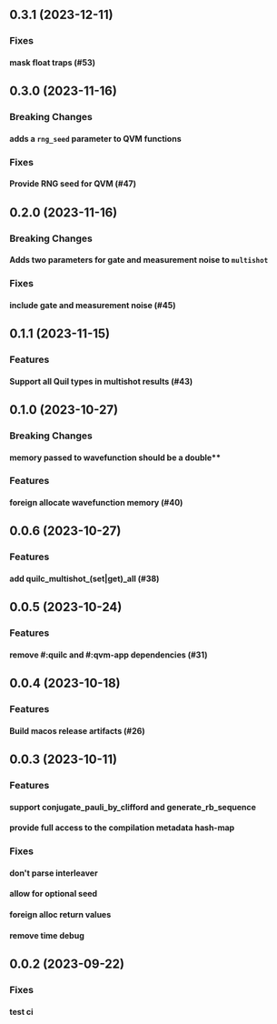 ## 0.3.1 (2023-12-11)

### Fixes

#### mask float traps (#53)

## 0.3.0 (2023-11-16)

### Breaking Changes

#### adds a `rng_seed` parameter to QVM functions

### Fixes

#### Provide RNG seed for QVM (#47)

## 0.2.0 (2023-11-16)

### Breaking Changes

#### Adds two parameters for gate and measurement noise to `multishot`

### Fixes

#### include gate and measurement noise (#45)

## 0.1.1 (2023-11-15)

### Features

#### Support all Quil types in multishot results (#43)

## 0.1.0 (2023-10-27)

### Breaking Changes

#### memory passed to wavefunction should be a double**

### Features

#### foreign allocate wavefunction memory (#40)

## 0.0.6 (2023-10-27)

### Features

#### add quilc_multishot_(set|get)_all (#38)

## 0.0.5 (2023-10-24)

### Features

#### remove #:quilc and #:qvm-app dependencies (#31)

## 0.0.4 (2023-10-18)

### Features

#### Build macos release artifacts (#26)

## 0.0.3 (2023-10-11)

### Features

#### support conjugate_pauli_by_clifford and generate_rb_sequence

#### provide full access to the compilation metadata hash-map

### Fixes

#### don't parse interleaver

#### allow for optional seed

#### foreign alloc return values

#### remove time debug

## 0.0.2 (2023-09-22)

### Fixes

#### test ci
